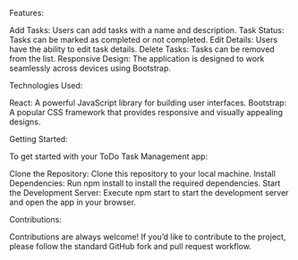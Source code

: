 Features:

Add Tasks: Users can add tasks with a name and description.
Task Status: Tasks can be marked as completed or not completed.
Edit Details: Users have the ability to edit task details.
Delete Tasks: Tasks can be removed from the list.
Responsive Design: The application is designed to work seamlessly across devices using Bootstrap.

Technologies Used:

React: A powerful JavaScript library for building user interfaces.
Bootstrap: A popular CSS framework that provides responsive and visually appealing designs.

Getting Started:

To get started with your ToDo Task Management app:

Clone the Repository: Clone this repository to your local machine.
Install Dependencies: Run npm install to install the required dependencies.
Start the Development Server: Execute npm start to start the development server and open the app in your browser.

Contributions:

Contributions are always welcome! If you’d like to contribute to the project, please follow the standard GitHub fork and pull request workflow.

